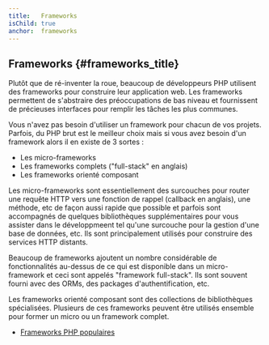 ```yaml
---
title:   Frameworks
isChild: true
anchor:  frameworks
---
```


## Frameworks {#frameworks_title}

Plutôt que de ré-inventer la roue, beaucoup de développeurs PHP utilisent des frameworks pour construire leur application
web. Les frameworks permettent de s'abstraire des préoccupations de bas niveau et fournissent de précieuses interfaces
pour remplir les tâches les plus communes.

Vous n'avez pas besoin d'utiliser un framework pour chacun de vos projets. Parfois, du PHP brut est le meilleur choix
mais si vous avez besoin d'un framework alors il en existe de 3 sortes :

* Les micro-frameworks
* Les frameworks complets ("full-stack" en anglais)
* Les frameworks orienté composant

Les micro-frameworks sont essentiellement des surcouches pour router une requête HTTP vers une fonction de rappel
(callback en anglais), une méthode, etc de façon aussi rapide que possible et parfois sont accompagnés de quelques
bibliothèques supplémentaires pour vous assister dans le développmeent tel qu'une surcouche pour la gestion d'une
base de données, etc. Ils sont principalement utilisés pour construire des services HTTP distants.

Beaucoup de frameworks ajoutent un nombre considérable de fonctionnalités au-dessus de ce qui est disponible dans un
micro-framework et ceci sont appelés "framework full-stack". Ils sont souvent fourni avec des ORMs, des packages
d'authentification, etc.

Les frameworks orienté composant sont des collections de bibliothèques spécialisées. Plusieurs de ces frameworks
peuvent être utilisés ensemble pour former un micro ou un framework complet.

* [Frameworks PHP populaires](https://github.com/codeguy/php-the-right-way/wiki/Frameworks)

